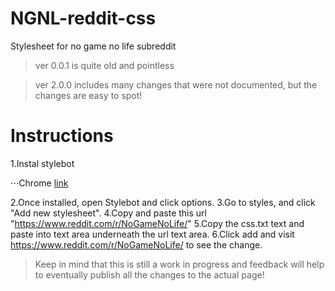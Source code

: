 # NGNL-reddit-css
Stylesheet for no game no life subreddit

>ver 0.0.1 is quite old and pointless

>ver 2.0.0 includes many changes that were not documented, but the changes are easy to spot!

# Instructions

1.Instal stylebot

⋅⋅⋅Chrome [link](https://www.google.co.uk/url?sa=t&rct=j&q=&esrc=s&source=web&cd=1&cad=rja&uact=8&ved=0ahUKEwi61pf8g4XXAhXH0xoKHQ-xCbUQFggoMAA&url=https%3A%2F%2Fchrome.google.com%2Fwebstore%2Fdetail%2Fstylebot%2Foiaejidbmkiecgbjeifoejpgmdaleoha%3Fhl%3Den&usg=AOvVaw02chZ8PMPKmsCdlA1V7G3O)

2.Once installed, open Stylebot and click options.
3.Go to styles, and click "Add new stylesheet".
4.Copy and paste this url "https://www.reddit.com/r/NoGameNoLife/"
5.Copy the css.txt text and paste into text area underneath the url text area.
6.Click add and visit https://www.reddit.com/r/NoGameNoLife/ to see the change.

>Keep in mind that this is still a work in progress and feedback will help to eventually publish all the changes to the actual page!
